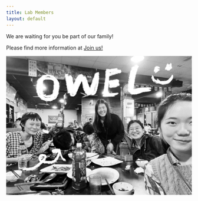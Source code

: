 ```yaml
---
title: Lab Members
layout: default
---
```


We are waiting for you be part of our family!

Please find more information at [Join us!](/join_us/)


![owel_photo](owel_photo.JPG)

